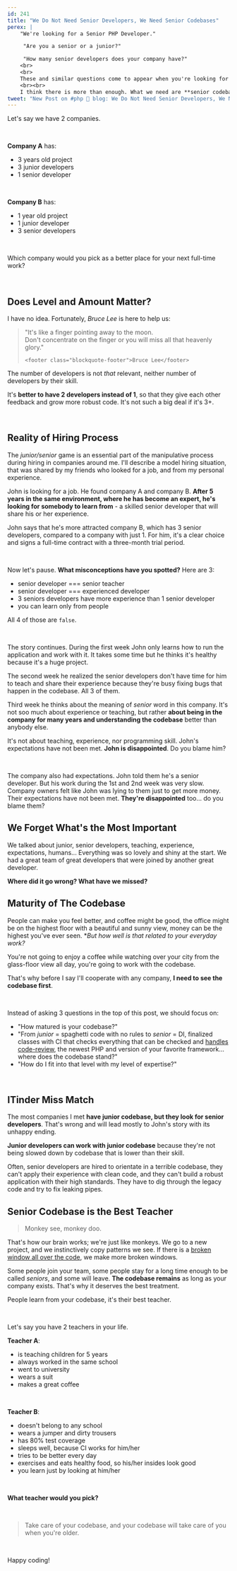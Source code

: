 ```yaml
---
id: 241
title: "We Do Not Need Senior Developers, We Need Senior Codebases"
perex: |
    "We're looking for a Senior PHP Developer."

     "Are you a senior or a junior?"

     "How many senior developers does your company have?"
    <br>
    <br>
    These and similar questions come to appear when you're looking for a job. The IT market says it needs more senior developers. 
    <br><br>
    I think there is more than enough. What we need are **senior codebases**.  
tweet: "New Post on #php 🐘 blog: We Do Not Need Senior Developers, We Need Senior Codebases"
---
```


Let's say we have 2 companies. 

<br>

**Company A** has:

- 3 years old project
- 3 junior developers
- 1 senior developer

<br> 

**Company B** has:

- 1 year old project
- 1 junior developer
- 3 senior developers

<br>

Which company would you pick as a better place for your next full-time work?

<br>

## Does Level and Amount Matter?

I have no idea. Fortunately, *Bruce Lee* is here to help us:

<blockquote class="blockquote text-center">
    "It's like a finger pointing away to the moon.<br>
    Don't concentrate on the finger or you will miss all that heavenly glory."

    <footer class="blockquote-footer">Bruce Lee</footer>
</blockquote>


The number of developers is not *that* relevant, neither number of developers by their skill.

It's **better to have 2 developers instead of 1**, so that they give each other feedback and grow more robust code. It's not such a big deal if it's 3+.

<br>

## Reality of Hiring Process

The *junior/senior* game is an essential part of the manipulative process during hiring in companies around me. I'll describe a model hiring situation, that was shared by my friends who looked for a job, and from my personal experience.

John is looking for a job. He found company A and company B. **After 5 years in the same environment, where he has become an expert, he's looking for somebody to learn from** - a skilled senior developer that will share his or her experience.

John says that he's more attracted company B, which has 3 senior developers, compared to a company with just 1. For him, it's a clear choice and signs a full-time contract with a three-month trial period.

<br>

Now let's pause. **What misconceptions have you spotted?** Here are 3:

- senior developer === senior teacher
- senior developer === experienced developer
- 3 seniors developers have more experience than 1 senior developer
- you can learn only from people

All 4 of those are `false`.

<br>

The story continues. During the first week John only learns how to run the application and work with it. It takes some time but he thinks it's healthy because it's a huge project.

The second week he realized the senior developers don't have time for him to teach and share their experience because they're busy fixing bugs that happen in the codebase. All 3 of them.

Third week he thinks about the meaning of *senior* word in this company. It's not soo much about experience or teaching, but rather **about being in the company for many years and understanding the codebase** better than anybody else.

It's not about teaching, experience, nor programming skill. John's expectations have not been met. **John is disappointed**. Do you blame him?

<br>

The company also had expectations. John told them he's a senior developer. But his work during the 1st and 2nd week was very slow. Company owners felt like John was lying to them just to get more money. Their expectations have not been met. **They're disappointed** too... do you blame them?

## We Forget What's the Most Important

We talked about junior, senior developers, teaching, experience, expectations, humans... 
Everything was so lovely and shiny at the start. We had a great team of great developers that were joined by another great developer.

**Where did it go wrong? What have we missed?**

## Maturity of The Codebase  

People can make you feel better, and coffee might be good, the office might be on the highest floor with a beautiful and sunny view, money can be the highest you've ever seen. **But how well is that related to your everyday work?* 

You're not going to enjoy a coffee while watching over your city from the glass-floor view all day, you're going to work with the codebase.

That's why before I say I'll cooperate with any company, **I need to see the codebase first**.

<br>

Instead of asking 3 questions in the top of this post, we should focus on:

- "How matured is your codebase?"
- "From *junior* = spaghetti code with no rules to *senior* = DI, finalized classes with CI that checks everything that can be checked and [handles code-review](/blog/2019/11/18/how-to-delegate-code-reviews-to-ci/), the newest PHP and version of your favorite framework... where does the codebase stand?"
- "How do I fit into that level with my level of expertise?"

<br>

## ITinder Miss Match

The most companies I met **have junior codebase, but they look for senior developers**. That's wrong and will lead mostly to John's story with its unhappy ending.

**Junior developers can work with junior codebase** because they're not being slowed down by codebase that is lower than their skill. 

Often, senior developers are hired to orientate in a terrible codebase, they can't apply their experience with clean code, and they can't build a robust application with their high standards. They have to dig through the legacy code and try to fix leaking pipes.

## Senior Codebase is the Best Teacher

<blockquote class="blockquote text-center">
    Monkey see, monkey doo.
</blockquote>

That's how our brain works; we're just like monkeys. We go to a new project, and we instinctively copy patterns we see. If there is a [broken window all over the code](https://blog.codinghorror.com/the-broken-window-theory/), we make more broken windows.

Some people join your team, some people stay for a long time enough to be called *seniors*, and some will leave. **The codebase remains** as long as your company exists. That's why it deserves the best treatment. 

People learn from your codebase, it's their best teacher.

<br>

Let's say you have 2 teachers in your life.

**Teacher A**:

- is teaching children for 5 years
- always worked in the same school
- went to university 
- wears a suit
- makes a great coffee

<br>

**Teacher B**:

- doesn't belong to any school
- wears a jumper and dirty trousers
- has 80% test coverage
- sleeps well, because CI works for him/her
- tries to be better every day
- exercises and eats healthy food, so his/her insides look good  
- you learn just by looking at him/her


<br>

**What teacher would you pick?**

<br>

<blockquote class="blockquote text-center">
Take care of your codebase, and your codebase will take care of you when you're older.
</blockquote>

<br>

Happy coding! 
